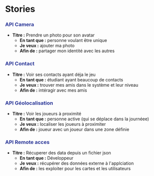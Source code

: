 # Stories

### <span style="color:#2D3999;">API Camera</span>
	
* **Titre :** Prendre un photo pour son avatar
	* **En tant que :** personne voulant être unique
	* **Je veux :** ajouter ma photo
	* **Afin de :** partager mon identité avec les autres

	
### <span style="color:#2D3999;">API Contact</span>
	
* **Titre :** Voir ses contacts ayant déja le jeu
	* **En tant que :** étudiant ayant beaucoup de contacts
	* **Je veux :** trouver mes amis dans le système et leur niveau
	* **Afin de :** intéragir avec mes amis
	
### <span style="color:#2D3999;">API Géolocalisation</span>
	
* **Titre :** Voir les joueurs à proximité
	* **En tant que :** personne active (qui se déplace dans la journéee)
	* **Je veux :** localiser les joueurs à proximiter
	* **Afin de :** joueur avec un joueur dans une zone définie

### <span style="color:#2D3999;">API Remote acces</span>
	
* **Titre :** Récuperer des data depuis un fichier json
	* **En tant que :** Développeur
	* **Je veux :** récupérer des données externe à l'applciation
	* **Afin de :** les exploiter pour les cartes et les utilisateurs